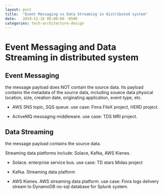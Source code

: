 ```yaml
---
layout: post
title:  "Event Messaging vs Data Streaming in distributed system"
date:   2019-12-16 00:00:00 -0500
categories: tech-architecture-design
---
```


# Event Messaging and Data Streaming in distributed system

## Event Messaging

the message payload does NOT contain the source data. Its payload contains the metadata of the source data, including souece data physical location, size, creation date, originating application, event type, etc.

- AWS SNS topic, SQS queue. use case: Finra FileX project, HERD project.

- ActiveMQ messaging middleware. use case: TDS MRI project.


## Data Streaming

the message payload contains the source data.

Streaming data platforms include: Solace, Kafka, AWS Kienes.

- Solace. enterprise service bus. use case: TD stars Midas project

- Kafka. Streaming data platform

- AWS Kienes. AWS streaming data platform. use case: Finra logs delivery stream to DynamoDB no-sql database for Splunk system.